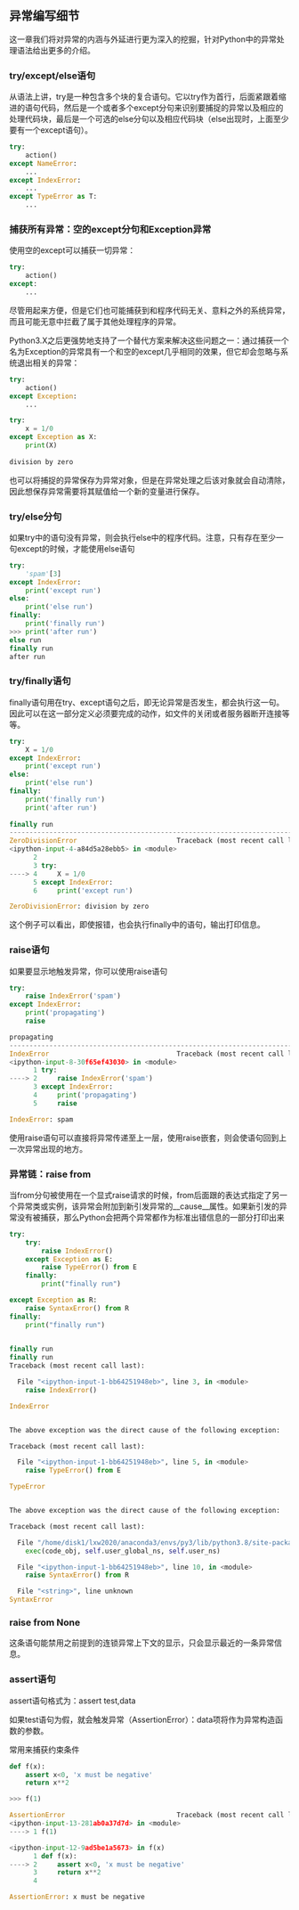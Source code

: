 

## 异常编写细节

这一章我们将对异常的内涵与外延进行更为深入的挖掘，针对Python中的异常处理语法给出更多的介绍。



### try/except/else语句

从语法上讲，try是一种包含多个块的复合语句。它以try作为首行，后面紧跟着缩进的语句代码，然后是一个或者多个except分句来识别要捕捉的异常以及相应的处理代码块，最后是一个可选的else分句以及相应代码块（else出现时，上面至少要有一个except语句）。

```python
try:
    action()
except NameError:
    ...
except IndexError:
    ...
except TypeError as T:
    ...
```

### 捕获所有异常：空的except分句和Exception异常

使用空的except可以捕获一切异常：

```python
try:
    action()
except:
    ...
```

尽管用起来方便，但是它们也可能捕获到和程序代码无关、意料之外的系统异常，而且可能无意中拦截了属于其他处理程序的异常。

Python3.X之后更强势地支持了一个替代方案来解决这些问题之一：通过捕获一个名为Exception的异常具有一个和空的except几乎相同的效果，但它却会忽略与系统退出相关的异常：

```python
try:
    action()
except Exception:
    ...
```

```python
try:
    x = 1/0
except Exception as X:
    print(X)
  
division by zero
```

也可以将捕捉的异常保存为异常对象，但是在异常处理之后该对象就会自动清除，因此想保存异常需要将其赋值给一个新的变量进行保存。

### try/else分句

如果try中的语句没有异常，则会执行else中的程序代码。注意，只有存在至少一句except的时候，才能使用else语句

```python
try:
    'spam'[3]
except IndexError:
    print('except run')
else:
    print('else run')
finally:
    print('finally run')
>>> print('after run')
else run
finally run
after run
```

### try/finally语句

finally语句用在try、except语句之后，即无论异常是否发生，都会执行这一句。因此可以在这一部分定义必须要完成的动作，如文件的关闭或者服务器断开连接等等。

```python
try:
    X = 1/0
except IndexError:
    print('except run')
else:
    print('else run')
finally:
    print('finally run')
    print('after run')
    
finally run
---------------------------------------------------------------------------
ZeroDivisionError                         Traceback (most recent call last)
<ipython-input-4-a84d5a28ebb5> in <module>
      2 
      3 try:
----> 4     X = 1/0
      5 except IndexError:
      6     print('except run')

ZeroDivisionError: division by zero
```

这个例子可以看出，即使报错，也会执行finally中的语句，输出打印信息。

### raise语句

如果要显示地触发异常，你可以使用raise语句

```python
try:
    raise IndexError('spam')
except IndexError:
    print('propagating')
    raise

propagating
---------------------------------------------------------------------------
IndexError                                Traceback (most recent call last)
<ipython-input-8-30f65ef43030> in <module>
      1 try:
----> 2     raise IndexError('spam')
      3 except IndexError:
      4     print('propagating')
      5     raise

IndexError: spam
```

使用raise语句可以直接将异常传递至上一层，使用raise嵌套，则会使语句回到上一次异常出现的地方。

### 异常链：raise from

当from分句被使用在一个显式raise请求的时候，from后面跟的表达式指定了另一个异常类或实例，该异常会附加到新引发异常的\_\_cause\_\_属性。如果新引发的异常没有被捕获，那么Python会把两个异常都作为标准出错信息的一部分打印出来

```python
try:
    try:
        raise IndexError()
    except Exception as E:
        raise TypeError() from E
    finally:
        print("finally run")

except Exception as R:
    raise SyntaxError() from R
finally:
    print("finally run")
   

finally run
finally run
Traceback (most recent call last):

  File "<ipython-input-1-bb64251948eb>", line 3, in <module>
    raise IndexError()

IndexError


The above exception was the direct cause of the following exception:

Traceback (most recent call last):

  File "<ipython-input-1-bb64251948eb>", line 5, in <module>
    raise TypeError() from E

TypeError


The above exception was the direct cause of the following exception:

Traceback (most recent call last):

  File "/home/disk1/lxw2020/anaconda3/envs/py3/lib/python3.8/site-packages/IPython/core/interactiveshell.py", line 3437, in run_code
    exec(code_obj, self.user_global_ns, self.user_ns)

  File "<ipython-input-1-bb64251948eb>", line 10, in <module>
    raise SyntaxError() from R

  File "<string>", line unknown
SyntaxError
```

### raise from None

这条语句能禁用之前提到的连锁异常上下文的显示，只会显示最近的一条异常信息。

### assert语句

assert语句格式为：assert test,data

如果test语句为假，就会触发异常（AssertionError）：data项将作为异常构造函数的参数。

常用来捕获约束条件

```python
def f(x):
    assert x<0, 'x must be negative'
    return x**2

>>> f(1)

AssertionError                            Traceback (most recent call last)
<ipython-input-13-281ab0a37d7d> in <module>
----> 1 f(1)

<ipython-input-12-9ad5be1a5673> in f(x)
      1 def f(x):
----> 2     assert x<0, 'x must be negative'
      3     return x**2
      4 

AssertionError: x must be negative
```


